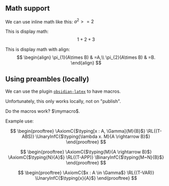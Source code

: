 ## Math support

We can use inline math like this:  $a^2>=2$ 

This is display math:
$$
1 + 2 + 3
$$

This is display math with align:
$$
\begin{align}
\pi_{1}(A\times B) & =A,\\
\pi_{2}(A\times B) & =B.
\end{align}
$$

## Using preambles (locally)

We can use the plugin [`obsidian-latex`][plugin] to have macros.

[plugin]: https://github.com/xldenis/obsidian-latex/

Unfortunately, this only works locally, not on "publish".

Do the macros work? $\mymacro$. 

Example use:

$$
\begin{prooftree}
\AxiomC{$\typing[x : A, \Gamma]{M}{B}$}
\RL{(T-ABS)}
\UnaryInfC{$\typing{\lambda x. M}{A \rightarrow B}$}
\end{prooftree}
$$

$$
\begin{prooftree}
\AxiomC{$\typing{M}{A \rightarrow B}$}
\AxiomC{$\typing{N}{A}$}
\RL{(T-APP)}
\BinaryInfC{$\typing{M~N}{B}$}
\end{prooftree}
$$

$$
\begin{prooftree}
\AxiomC{$x : A \in \Gamma$}
\RL{(T-VAR)}
\UnaryInfC{$\typing{x}{A}$}
\end{prooftree}
$$
